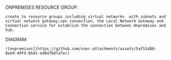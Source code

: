 ONPREMISES RESOURCE GROUP:

    create to resource groups including virtual networks  with subnets and  virtual network gateway,vpn connection, the Local Network Gateway and Connection service for establish the connection between Onpremises and hub.
 
 DIAGRAM:
    
    ![onpremises](https://github.com/user-attachments/assets/5af51d88-8ee9-49fd-bbd1-ed8d76d7a7ec)
